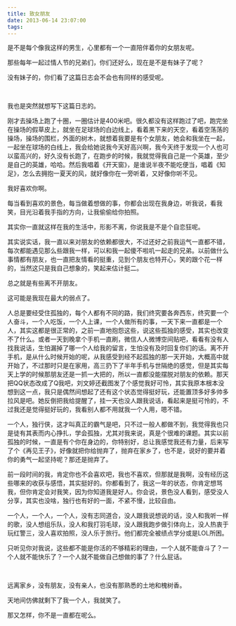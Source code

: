 ```yaml
---
title: 致女朋友
date: 2013-06-14 23:07:00
tags:
---
```




是不是每个像我这样的男生，心里都有一个一直陪伴着你的女朋友呢。



那些每年一起过情人节的兄弟们，你们还好么，现在是不是有妹子了呢？



没有妹子的，你们看了这篇日志会不会也有同样的感受呢。



<br>

我也是突然就想写下这篇日志的。



刚才去操场上跑了十圈，一圈估计是400米吧。很久都没有这样跑过了吧，跑完坐在操场的假草皮上，就坐在足球场的白边线上，看着黑下来的天空，看着空荡荡的操场，操场的围栏，外面的树木，就想着我要是有个女朋友，她会和我坐在一起，一起坐在球场的白线上，我会给她说我今天好高兴啊，我今天终于发现一个人也可以蛮高兴的，好久没有长跑了，在跑步的时候，我就觉得我自己是一个英雄，至少是自己的英雄，哈哈。然后我唱着《开天窗》，是谁说半夜不能吃便当，唱着《知足》，怎么去拥抱一夏天的风，就好像你在一旁听着，又好像你听不见。



我好喜欢你啊。



每当看到喜欢的景色，每当做着想做的事，你都会出现在我身边，听我说，看我笑，目光沿着我手指的方向，让我偷偷给你拍照。



其实你一直就这样在我的生活中，形影不离，你说我是不是个自恋狂呢。



其实说实话，我一直以来对朋友的依赖都很大，不过还好之前我运气一直都不错，每次都能遇见那么些跟我一样，可以和我一起傻不啦叽一起走的兄弟。以前做什么事情都有朋友，也一直把友情看的挺重，见到个朋友也特开心，笑的跟个花一样的，当然这只是我自己想象的，笑起来估计挺二。



总之就是有些离不开朋友。



这可能是我现在最大的弱点了。



人总是要经受住孤独的，每个人都有不同的路，我们终究要各奔西东，终究要一个人奋斗，一个人吃饭，一个人上课，一个人做所有的事，一天下来一直都是一个人，其实这都是很正常的，之前一直地抱怨这些，说这些孤独的感受，其实也改变不了什么。或者一天到晚拿个手机一直刷，微信人人微博空间贴吧，看看有没有人找我说话，生怕漏掉了哪一个人给我的留言，生怕没有及时回复你们的话。离不开手机，是从什么时候开始的呢，从我感受到经不起孤独的那一天开始，大概高中就开始了，不过那时只是在家用，高三扔下了半年手机与世隔绝的感觉，但是其实每天上学的时候那朋友还是一抓一大把的，所以一直都没能摆脱对朋友的依赖。那天把QQ状态改成了Q我吧，刘文婷还截图发了个感觉我好可怜，其实我原本根本没想到这一点，我只是偶然间想起了还有这个状态觉得挺好玩，还能置顶多好多帅多拉风是吧。她反倒把我给提醒了，挂一天也没人跟我说话，看起来是挺可怜的，不过我还是觉得挺好玩的，我看别人都不用就我一个人用，嗯不错。



一个人，独行侠，这才叫真正的霸气是吧，只不过一般人都做不到，我觉得我也只是徒有其表而内心挣扎，学会孤独，尤其对我来说，真是个很难的课题。其实以前孤独的时候，一直是有个你在身边的，你特别好，总让我感觉我还有力量，后来写了个《再见王子》，好像就把你给抛弃了，抛弃在家乡了，也不是，说好的要并着你的勇气一起坚持呢？那还是抛弃了。



前一段时间的我，肯定你也不会喜欢吧，我也不喜欢，但那就是我啊，没有经历这些哪来的收获与感悟，其实挺好的。你都看到了，我这一年的状态，你肯定想骂我，但你肯定会对我笑，因为你知道我是好人。你会说，景色没人看到，感受没人分享，其实也没啥，独行也有好的一面，不紧不慢，比较自由。



一个人，一个人，一个人，没有志同道合，没人跟我说想说的话，没人和我听一样的歌，没人想组乐队，没人和我打羽毛球，没人跟我跑步做引体向上，没人热衷于玩红警三，没人喜欢拍照，没人乐于旅行。他们都完全被绩点学分或是LOL所困。



只听见你对我说，这些都不能是你活的不够精彩的理由，一个人就不能奋斗了？一个人就不能快乐了？一个人就不能做自己想做的事了？什么屁话。



<br>



远离家乡，没有朋友，没有亲人，也没有那熟悉的土地和槐树香。



天地间仿佛就剩下了我一个人，我就笑了。



那又怎样，你不是一直都在呢么。